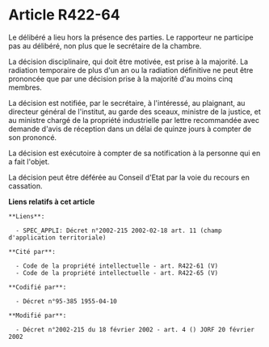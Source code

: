 # Article R422-64

Le délibéré a lieu hors la présence des parties. Le rapporteur ne participe pas au délibéré, non plus que le secrétaire de la
chambre.

La décision disciplinaire, qui doit être motivée, est prise à la majorité. La radiation temporaire de plus d'un an ou la
radiation définitive ne peut être prononcée que par une décision prise à la majorité d'au moins cinq membres.

La décision est notifiée, par le secrétaire, à l'intéressé, au plaignant, au directeur général de l'institut, au garde des
sceaux, ministre de la justice, et au ministre chargé de la propriété industrielle par lettre recommandée avec demande d'avis
de réception dans un délai de quinze jours à compter de son prononcé.

La décision est exécutoire à compter de sa notification à la personne qui en a fait l'objet.

La décision peut être déférée au Conseil d'Etat par la voie du recours en cassation.

**Liens relatifs à cet article**

	**Liens**:

	  - SPEC_APPLI: Décret n°2002-215 2002-02-18 art. 11 (champ d'application territoriale)

	**Cité par**:

	  - Code de la propriété intellectuelle - art. R422-61 (V)
	  - Code de la propriété intellectuelle - art. R422-65 (V)

	**Codifié par**:

	  - Décret n°95-385 1955-04-10

	**Modifié par**:

	  - Décret n°2002-215 du 18 février 2002 - art. 4 () JORF 20 février 2002
